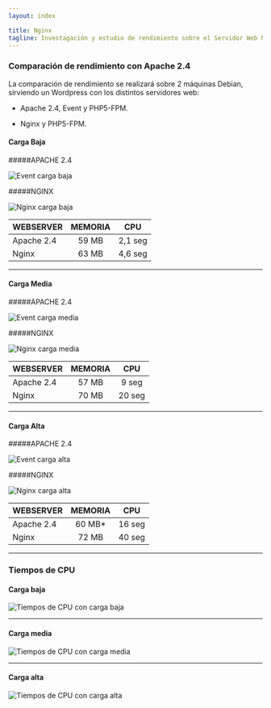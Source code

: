 ```yaml
---
layout: index

title: Nginx
tagline: Investagación y estudio de rendimiento sobre el Servidor Web Nginx
---
```


### Comparación de rendimiento con Apache 2.4

La comparación de rendimiento se realizará sobre 2 máquinas Debian, sirviendo un Wordpress con los distintos servidores web:

 - Apache 2.4, Event y PHP5-FPM.

 - Nginx y PHP5-FPM.

#### Carga Baja

#####APACHE 2.4

![Event carga baja](/nginx/images/n06.png)

#####NGINX

![Nginx carga baja](/nginx/images/n03.png)

| WEBSERVER  | MEMORIA |   CPU   |
| :--------- | :-----: | :-----: |
| Apache 2.4 | 59 MB   | 2,1 seg |
| Nginx      | 63 MB   | 4,6 seg |

----------------------------------

#### Carga Media

#####APACHE 2.4

![Event carga media](/nginx/images/n07.png)

#####NGINX

![Nginx carga media](/nginx/images/n04.png)

| WEBSERVER  | MEMORIA |   CPU   |
| :--------- | :-----: | :-----: |
| Apache 2.4 | 57 MB   | 9 seg   |
| Nginx      | 70 MB   | 20 seg  |

----------------------------------

#### Carga Alta

#####APACHE 2.4

![Event carga alta](/nginx/images/n08.png)

#####NGINX

![Nginx carga alta](/nginx/images/n05.png)

| WEBSERVER  | MEMORIA |   CPU   |
| :--------- | :-----: | :-----: |
| Apache 2.4 | 60 MB*  | 16 seg  |
| Nginx      | 72 MB   | 40 seg  |

----------------------------------

### Tiempos de CPU

#### Carga baja

![Tiempos de CPU con carga baja](/nginx/images/cpu01.png)

----------------------------------

#### Carga media

![Tiempos de CPU con carga media](/nginx/images/cpu02.png)

----------------------------------

#### Carga alta

![Tiempos de CPU con carga alta](/nginx/images/cpu03.png)
